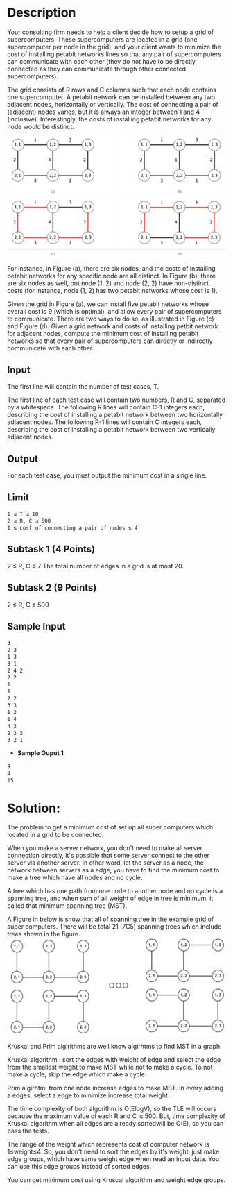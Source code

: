 # Description
Your consulting firm needs to help a client decide how to setup a grid of supercomputers. These supercomputers are located in a grid (one supercomputer per node in the grid), and your client wants to minimize the cost of installing petabit networks lines so that any pair of supercomputers can communicate with each other (they do not have to be directly connected as they can communicate through other connected supercomputers).

The grid consists of R rows and C columns such that each node contains one supercomputer. A petabit network can be installed between any two adjacent nodes, horizontally or vertically. The cost of connecting a pair of (adjacent) nodes varies, but it is always an integer between 1 and 4 (inclusive). Interestingly, the costs of installing petabit networks for any node would be distinct.

![image info](./1.png)

For instance, in Figure (a), there are six nodes, and the costs of installing petabit networks for any specific node are all distinct. In Figure (b), there are six nodes as well, but node (1, 2) and node (2, 2) have non-distinct costs (for instance, node (1, 2) has two petabit networks whose cost is 1).

Given the grid in Figure (a), we can install five petabit networks whose overall cost is 9 (which is optimal), and allow every pair of supercomputers to communicate.  There are two ways to do so, as illustrated in Figure (c) and Figure (d). Given a grid network and costs of installing petbit network for adjacent nodes, compute the minimum cost of installing petabit networks so that every pair of supercomputers can directly or indirectly communicate with each other.

## Input
The first line will contain the number of test cases, T.

The first line of each test case will contain two numbers, R and C, separated by a whitespace. The following R lines will contain C-1 integers each, describing the cost of installing a petabit network between two horizontally adjacent nodes. The following R-1 lines will contain C integers each, describing the cost of installing a petabit network between two vertically adjacent nodes.

## Output
For each test case, you must output the minimum cost in a single line.

## Limit
```
1 ≤ T ≤ 10
2 ≤ R, C ≤ 500
1 ≤ cost of connecting a pair of nodes ≤ 4
```
## Subtask 1 (4 Points)
2 ≤ R, C ≤ 7
The total number of edges in a grid is at most 20.

## Subtask 2 (9 Points)
2 ≤ R, C ≤ 500

## Sample Input
```
3
2 3
1 3
3 1
2 4 2
2 2
1
1
2 2
3 3
1 2
1 4
4 3
2 3 3
3 2 1
```

* **Sample Ouput 1**
```
9
4
15
```
# Solution:
The problem to get a minimum cost of set up all super computers  which located in a grid to be connected.

When you make a server network, you don't need to make all server connection directly, it's possible that some server connect to the other server via another server. In other word, let the server as a node, the network between servers as a edge, you have to find the minimum cost to make a tree which have all nodes and no cycle.

A tree which has one path from one node to another node and no cycle is a spanning tree, and when sum of all weight of edge in tree is minimum, it called that minimum spanning tree (MST).

A Figure in below is show that all of spanning tree in the example grid of super computers. There will be total 21 (7C5) spanning trees which include trees shown in the figure. ![image info](./2.png)

Kruskal and Prim algirithms are well know algirhtms to find MST in a graph.

Kruskal algorithm : sort the edges with weight of edge and select the edge from the smallest weight to make MST while not to make a cycle. To not make a cycle, skip the edge which make a cycle.

Prim algirhtm: from one node increase edges to make MST. In every adding a edges, select a edge to minimize increase total weight.

The time complexity of both algorithm is O(ElogV), so the TLE will occurs because the maximum value of each R and C is 500. But, time complexity of Kruskal algorithm when all edges are already sortedwill be O(E), so you can pass the tests.

The range of the weight which represents cost of computer network is 1≤weight≤4. So, you don't need to sort the edges by it's weight, just make edge groups, which have same weight edge when read an input data. You can use this edge groups instead of sorted edges.

You can get minimum cost using Kruscal algorithm and weight edge groups.